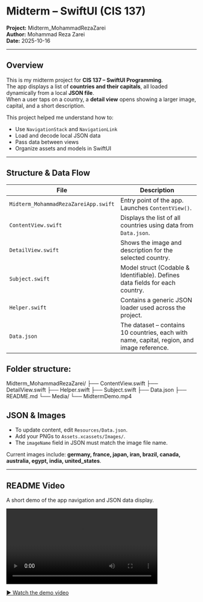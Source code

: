 
# Midterm – SwiftUI (CIS 137)
**Project:** Midterm_MohammadRezaZarei  
**Author:** Mohammad Reza Zarei  
**Date:** 2025-10-16  

---

## Overview
This is my midterm project for **CIS 137 – SwiftUI Programming**.  
The app displays a list of **countries and their capitals**, all loaded dynamically from a local **JSON file**.  
When a user taps on a country, a **detail view** opens showing a larger image, capital, and a short description.  

This project helped me understand how to:
- Use `NavigationStack` and `NavigationLink`
- Load and decode local JSON data
- Pass data between views
- Organize assets and models in SwiftUI

---

## Structure & Data Flow

| File                                 | Description 
|--------------------------------------|--------------
| `Midterm_MohammadRezaZareiApp.swift` | Entry point of the app. Launches `ContentView()`.
| `ContentView.swift`                  | Displays the list of all countries using data from `Data.json`.
| `DetailView.swift`                   | Shows the image and description for the selected country.
| `Subject.swift`                      | Model struct (Codable & Identifiable). Defines data fields for each country.
| `Helper.swift`                       | Contains a generic JSON loader used across the project.
| `Data.json`                          | The dataset – contains 10 countries, each with name, capital, region, and image reference.



## Folder structure:

Midterm_MohammadRezaZarei/
├── ContentView.swift
├── DetailView.swift
├── Helper.swift
├── Subject.swift
├── Data.json
├── README.md
└── Media/
    └── MidtermDemo.mp4



## JSON & Images
- To update content, edit `Resources/Data.json`.  
- Add your PNGs to `Assets.xcassets/Images/`.  
- The `imageName` field in JSON must match the image file name.  

Current images include: **germany, france, japan, iran, brazil, canada, australia, egypt, india, united_states**.

---

## README Video

A short demo of the app navigation and JSON data display.

<video src="Media/MidtermDemo.mp4" controls width="400"></video>

[▶️ Watch the demo video](Media/MidtermDemo.mp4)


